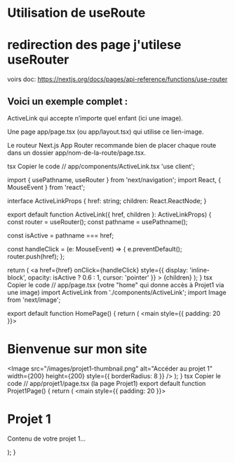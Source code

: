 # Utilisation de useRoute

# redirection des page j'utilese useRouter 
voirs doc:
https://nextjs.org/docs/pages/api-reference/functions/use-router

## Voici un exemple complet :

ActiveLink qui accepte n’importe quel enfant (ici une image).

Une page app/page.tsx (ou app/layout.tsx) qui utilise ce lien-image.

Le routeur Next.js App Router recommande bien de placer chaque route dans un dossier app/nom-de-la-route/page.tsx.

tsx
Copier le code
// app/components/ActiveLink.tsx
'use client';

import { usePathname, useRouter } from 'next/navigation';
import React, { MouseEvent } from 'react';

interface ActiveLinkProps {
  href: string;
  children: React.ReactNode;
}

export default function ActiveLink({ href, children }: ActiveLinkProps) {
  const router = useRouter();
  const pathname = usePathname();

  const isActive = pathname === href;

  const handleClick = (e: MouseEvent<HTMLAnchorElement>) => {
    e.preventDefault();
    router.push(href);
  };

  return (
    <a
      href={href}
      onClick={handleClick}
      style={{
        display: 'inline-block',
        opacity: isActive ? 0.6 : 1,
        cursor: 'pointer'
      }}
    >
      {children}
    </a>
  );
}
tsx
Copier le code
// app/page.tsx  (votre "home" qui donne accès à Projet1 via une image)
import ActiveLink from './components/ActiveLink';
import Image from 'next/image';

export default function HomePage() {
  return (
    <main style={{ padding: 20 }}>
      <h1>Bienvenue sur mon site</h1>
      <ActiveLink href="/projet1">
        <Image
          src="/images/projet1-thumbnail.png"
          alt="Accéder au projet 1"
          width={200}
          height={200}
          style={{ borderRadius: 8 }}
        />
      </ActiveLink>
    </main>
  );
}
tsx
Copier le code
// app/projet1/page.tsx  (la page Projet1)
export default function Projet1Page() {
  return (
    <main style={{ padding: 20 }}>
      <h1>Projet 1</h1>
      <p>Contenu de votre projet 1…</p>
    </main>
  );
}